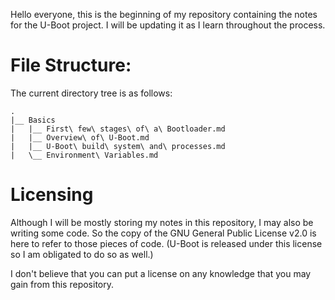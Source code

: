 Hello everyone, this is the beginning of my repository containing the notes for the U-Boot project. I will be updating it as I learn throughout the process.

# File Structure:
The current directory tree is as follows:
```
.
|__ Basics
|   |__ First\ few\ stages\ of\ a\ Bootloader.md
|   |__ Overview\ of\ U-Boot.md
|   |__ U-Boot\ build\ system\ and\ processes.md
|   \__ Environment\ Variables.md
```

# Licensing
Although I will be mostly storing my notes in this repository, I may also be writing some code. So the copy of the GNU General Public License v2.0 is here to refer to those pieces of code. (U-Boot is released under this license so I am obligated to do so as well.)

I don't believe that you can put a license on any knowledge that you may gain from this repository.
